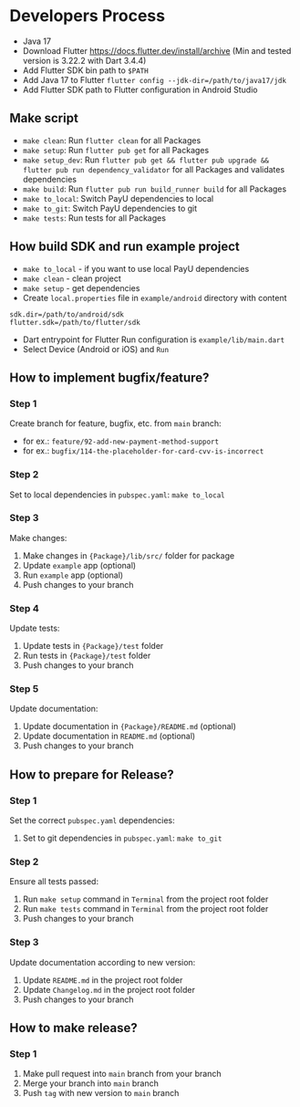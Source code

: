 # Developers Process
- Java 17
- Download Flutter https://docs.flutter.dev/install/archive (Min and tested version is 3.22.2 with Dart 3.4.4)
- Add Flutter SDK bin path to `$PATH`
- Add Java 17 to Flutter `flutter config --jdk-dir=/path/to/java17/jdk`
- Add Flutter SDK path to Flutter configuration in Android Studio

## Make script
- `make clean`: Run `flutter clean` for all Packages
- `make setup`: Run `flutter pub get` for all Packages
- `make setup_dev`: Run `flutter pub get && flutter pub upgrade && flutter pub run dependency_validator` for all Packages and validates dependencies
- `make build`: Run `flutter pub run build_runner build` for all Packages
- `make to_local`: Switch PayU dependencies to local
- `make to_git`: Switch PayU dependencies to git
- `make tests`: Run tests for all Packages

## How build SDK and run example project
- `make to_local` - if you want to use local PayU dependencies
- `make clean` - clean project
- `make setup` - get dependencies
- Create `local.properties` file in `example/android` directory with content
```properties
sdk.dir=/path/to/android/sdk
flutter.sdk=/path/to/flutter/sdk
```
- Dart entrypoint for Flutter Run configuration is `example/lib/main.dart`
- Select Device (Android or iOS) and `Run`

## How to implement bugfix/feature?

### Step 1

Create branch for feature, bugfix, etc. from `main` branch:

* for ex.: `feature/92-add-new-payment-method-support`
* for ex.: `bugfix/114-the-placeholder-for-card-cvv-is-incorrect`

### Step 2

Set to local dependencies in `pubspec.yaml`: `make to_local`

### Step 3

Make changes:

1. Make changes in `{Package}/lib/src/` folder for package
2. Update `example` app (optional)
3. Run `example` app (optional)
4. Push changes to your branch

### Step 4

Update tests:

1. Update tests in `{Package}/test` folder
2. Run tests in `{Package}/test` folder
3. Push changes to your branch

### Step 5

Update documentation:

1. Update documentation in `{Package}/README.md` (optional)
2. Update documentation in `README.md` (optional)
3. Push changes to your branch

## How to prepare for Release?

### Step 1

Set the correct `pubspec.yaml` dependencies:

1. Set to git dependencies in `pubspec.yaml`: `make to_git`


### Step 2

Ensure all tests passed:

1. Run `make setup` command in `Terminal` from the project root folder
2. Run `make tests` command in `Terminal` from the project root folder
3. Push changes to your branch

### Step 3

Update documentation according to new version:

1. Update `README.md` in the project root folder
2. Update `Changelog.md` in the project root folder
3. Push changes to your branch

## How to make release?

### Step 1

1. Make pull request into `main` branch from your branch
2. Merge your branch into `main` branch
3. Push `tag` with new version to `main` branch
